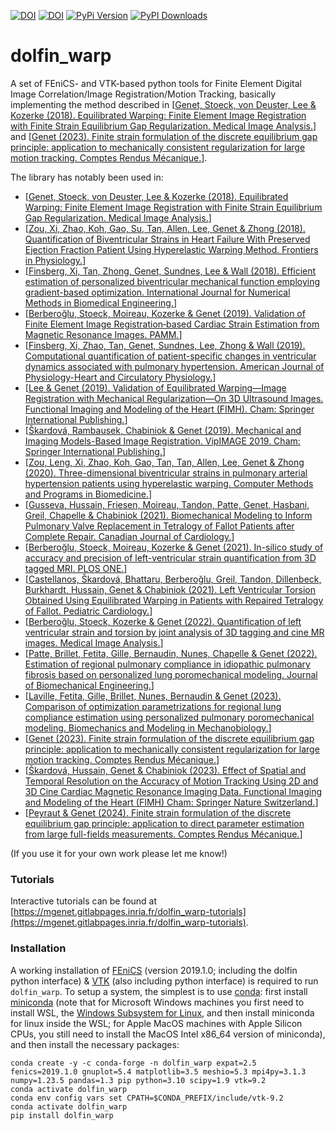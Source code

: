 [![DOI](https://zenodo.org/badge/dolfin_warp.svg)](https://zenodo.org/badge/latestdoi/dolfin_warp)
[![DOI](https://zenodo.org/badge/DOI/10.5281/zenodo.8010275.svg?style=flat-square)](https://doi.org/10.5281/zenodo.8010275)
[![PyPi Version](https://img.shields.io/pypi/v/dolfin-warp.svg?style=flat-square)](https://pypi.org/project/dolfin-warp)
[![PyPI Downloads](https://static.pepy.tech/badge/dolfin-warp)](https://pepy.tech/projects/dolfin-warp)

# dolfin_warp

A set of FEniCS- and VTK-based python tools for Finite Element Digital Image Correlation/Image Registration/Motion Tracking, basically implementing the method described in [[Genet, Stoeck, von Deuster, Lee & Kozerke (2018). Equilibrated Warping: Finite Element Image Registration with Finite Strain Equilibrium Gap Regularization. Medical Image Analysis.](https://doi.org/10.1016/j.media.2018.07.007)] and [[Genet (2023). Finite strain formulation of the discrete equilibrium gap principle: application to mechanically consistent regularization for large motion tracking. Comptes Rendus Mécanique.](https://doi.org/10.5802/crmeca.228)].

The library has notably been used in:
* [[Genet, Stoeck, von Deuster, Lee & Kozerke (2018). Equilibrated Warping: Finite Element Image Registration with Finite Strain Equilibrium Gap Regularization. Medical Image Analysis.](https://doi.org/10.1016/j.media.2018.07.007)]
* [[Zou, Xi, Zhao, Koh, Gao, Su, Tan, Allen, Lee, Genet & Zhong (2018). Quantification of Biventricular Strains in Heart Failure With Preserved Ejection Fraction Patient Using Hyperelastic Warping Method. Frontiers in Physiology.](https://doi.org/10.3389/fphys.2018.01295)]
* [[Finsberg, Xi, Tan, Zhong, Genet, Sundnes, Lee & Wall (2018). Efficient estimation of personalized biventricular mechanical function employing gradient-based optimization. International Journal for Numerical Methods in Biomedical Engineering.](https://doi.org/10.1002/cnm.2982)]
* [[Berberoğlu, Stoeck, Moireau, Kozerke & Genet (2019). Validation of Finite Element Image Registration‐based Cardiac Strain Estimation from Magnetic Resonance Images. PAMM.](https://doi.org/10.1002/pamm.201900418)]
* [[Finsberg, Xi, Zhao, Tan, Genet, Sundnes, Lee, Zhong & Wall (2019). Computational quantification of patient-specific changes in ventricular dynamics associated with pulmonary hypertension. American Journal of Physiology-Heart and Circulatory Physiology.](https://doi.org/10.1152/ajpheart.00094.2019)]
* [[Lee & Genet (2019). Validation of Equilibrated Warping—Image Registration with Mechanical Regularization—On 3D Ultrasound Images. Functional Imaging and Modeling of the Heart (FIMH). Cham: Springer International Publishing.](https://doi.org/10.1007/978-3-030-21949-9_36)]
* [[Škardová, Rambausek, Chabiniok & Genet (2019). Mechanical and Imaging Models-Based Image Registration. VipIMAGE 2019. Cham: Springer International Publishing.](https://doi.org/10.1007/978-3-030-32040-9_9)]
* [[Zou, Leng, Xi, Zhao, Koh, Gao, Tan, Tan, Allen, Lee, Genet & Zhong (2020). Three-dimensional biventricular strains in pulmonary arterial hypertension patients using hyperelastic warping. Computer Methods and Programs in Biomedicine.](https://doi.org/10.1016/j.cmpb.2020.105345)]
* [[Gusseva, Hussain, Friesen, Moireau, Tandon, Patte, Genet, Hasbani, Greil, Chapelle & Chabiniok (2021). Biomechanical Modeling to Inform Pulmonary Valve Replacement in Tetralogy of Fallot Patients after Complete Repair. Canadian Journal of Cardiology.](https://doi.org/10.1016/j.cjca.2021.06.018)]
* [[Berberoğlu, Stoeck, Moireau, Kozerke & Genet (2021). In-silico study of accuracy and precision of left-ventricular strain quantification from 3D tagged MRI. PLOS ONE.](https://doi.org/10.1371/journal.pone.0258965)]
* [[Castellanos, Škardová, Bhattaru, Berberoğlu, Greil, Tandon, Dillenbeck, Burkhardt, Hussain, Genet & Chabiniok (2021). Left Ventricular Torsion Obtained Using Equilibrated Warping in Patients with Repaired Tetralogy of Fallot. Pediatric Cardiology.](https://doi.org/10.1007/s00246-021-02608-y)]
* [[Berberoğlu, Stoeck, Kozerke & Genet (2022). Quantification of left ventricular strain and torsion by joint analysis of 3D tagging and cine MR images. Medical Image Analysis.](https://doi.org/10.1016/j.media.2022.102598)]
* [[Patte, Brillet, Fetita, Gille, Bernaudin, Nunes, Chapelle & Genet (2022). Estimation of regional pulmonary compliance in idiopathic pulmonary fibrosis based on personalized lung poromechanical modeling. Journal of Biomechanical Engineering.](https://doi.org/10.1115/1.4054106)]
* [[Laville, Fetita, Gille, Brillet, Nunes, Bernaudin & Genet (2023). Comparison of optimization parametrizations for regional lung compliance estimation using personalized pulmonary poromechanical modeling. Biomechanics and Modeling in Mechanobiology.](https://doi.org/10.1007/s10237-023-01691-9)]
* [[Genet (2023). Finite strain formulation of the discrete equilibrium gap principle: application to mechanically consistent regularization for large motion tracking. Comptes Rendus Mécanique.](https://doi.org/10.5802/crmeca.228)]
* [[Škardová, Hussain, Genet & Chabiniok (2023). Effect of Spatial and Temporal Resolution on the Accuracy of Motion Tracking Using 2D and 3D Cine Cardiac Magnetic Resonance Imaging Data. Functional Imaging and Modeling of the Heart (FIMH) Cham: Springer Nature Switzerland.](https://doi.org/10.1007/978-3-031-35302-4_24)]
* [[Peyraut & Genet (2024). Finite strain formulation of the discrete equilibrium gap principle: application to direct parameter estimation from large full-fields measurements. Comptes Rendus Mécanique.](https://doi.org/10.5802/crmeca.279)]

(If you use it for your own work please let me know!)

### Tutorials

Interactive tutorials can be found at [https://mgenet.gitlabpages.inria.fr/dolfin_warp-tutorials](https://mgenet.gitlabpages.inria.fr/dolfin_warp-tutorials).

### Installation

A working installation of [FEniCS](https://fenicsproject.org) (version 2019.1.0; including the dolfin python interface) & [VTK](https://vtk.org) (also including python interface) is required to run `dolfin_warp`.
To setup a system, the simplest is to use [conda](https://conda.io): first install [miniconda](https://docs.conda.io/projects/miniconda/en/latest) (note that for Microsoft Windows machines you first need to install WSL, the [Windows Subsystem for Linux](https://learn.microsoft.com/en-us/windows/wsl/install), and then install miniconda for linux inside the WSL; for Apple MacOS machines with Apple Silicon CPUs, you still need to install the MacOS Intel x86_64 version of miniconda), and then install the necessary packages:
```
conda create -y -c conda-forge -n dolfin_warp expat=2.5 fenics=2019.1.0 gnuplot=5.4 matplotlib=3.5 meshio=5.3 mpi4py=3.1.3 numpy=1.23.5 pandas=1.3 pip python=3.10 scipy=1.9 vtk=9.2
conda activate dolfin_warp
conda env config vars set CPATH=$CONDA_PREFIX/include/vtk-9.2
conda activate dolfin_warp
pip install dolfin_warp
```
